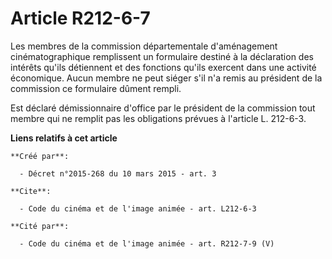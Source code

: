 # Article R212-6-7

Les membres de la commission départementale d'aménagement cinématographique remplissent un formulaire destiné à la
déclaration des intérêts qu'ils détiennent et des fonctions qu'ils exercent dans une activité économique. Aucun membre ne
peut siéger s'il n'a remis au président de la commission ce formulaire dûment rempli. 

Est déclaré démissionnaire d'office par le président de la commission tout membre qui ne remplit pas les obligations prévues
à l'article L. 212-6-3.

**Liens relatifs à cet article**

	**Créé par**:

	  - Décret n°2015-268 du 10 mars 2015 - art. 3

	**Cite**:

	  - Code du cinéma et de l'image animée - art. L212-6-3

	**Cité par**:

	  - Code du cinéma et de l'image animée - art. R212-7-9 (V)
